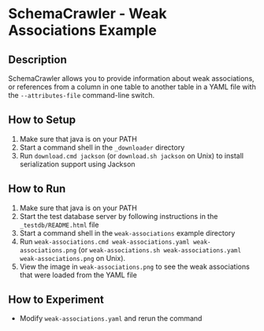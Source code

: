 # SchemaCrawler - Weak Associations Example

## Description
SchemaCrawler allows you to provide information about weak associations, or references from 
a column in one table to another table in a YAML file 
with the `--attributes-file` command-line switch.

## How to Setup
1. Make sure that java is on your PATH
2. Start a command shell in the `_downloader` directory 
3. Run `download.cmd jackson` (or `download.sh jackson` on Unix) to
   install serialization support using Jackson

## How to Run
1. Make sure that java is on your PATH
2. Start the test database server by following instructions in the `_testdb/README.html` file
3. Start a command shell in the `weak-associations` example directory 
4. Run `weak-associations.cmd weak-associations.yaml weak-associations.png` (or `weak-associations.sh weak-associations.yaml weak-associations.png` on Unix). 
5. View the image in `weak-associations.png` to see the weak associations that were loaded from the YAML file

## How to Experiment
- Modify `weak-associations.yaml` and rerun the command

